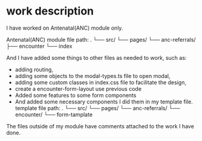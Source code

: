 
# work description

I have worked on Antenatal(ANC) module only.

Antenatal(ANC) module file path:
.
└── src/
    └── pages/
        └── anc-referrals/
            ├── encounter
            └── index

And I have added some things to other files as needed to work, such as: 

* adding routing, 
* adding some objects to the modal-types.ts file to open modal, 
* adding some custom classes in index.css file to facilitate the design, 
* create a encounter-form-layout use previous code 
* Added some features to some form components
* And added some necessary components
I did them in my template file.
template file path: 
.
└── src/
    └── pages/
        └── anc-referrals/
            └── encounter/
                └── form-tamplate

The files outside of my module have comments attached to the work I have done.  